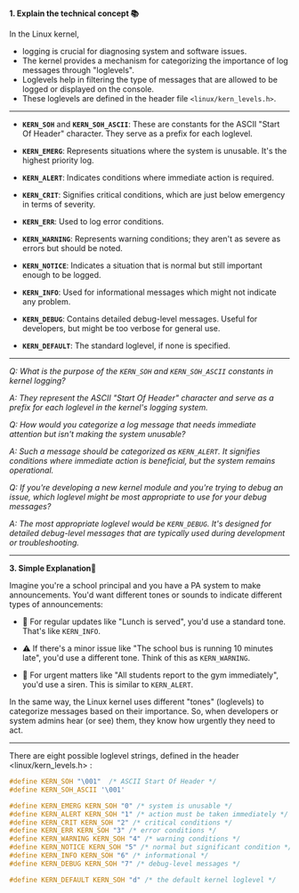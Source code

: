 
**1. Explain the technical concept 📚**

In the Linux kernel, 
- logging is crucial for diagnosing system and software issues.
- The kernel provides a mechanism for categorizing the importance of log messages through "loglevels".
- Loglevels help in filtering the type of messages that are allowed to be logged or displayed on the console.
- These loglevels are defined in the header file `<linux/kern_levels.h>`.
----

- **`KERN_SOH`** and **`KERN_SOH_ASCII`**: These are constants for the ASCII "Start Of Header" character. They serve as a prefix for each loglevel.

- **`KERN_EMERG`**: Represents situations where the system is unusable. It's the highest priority log.

- **`KERN_ALERT`**: Indicates conditions where immediate action is required.

- **`KERN_CRIT`**: Signifies critical conditions, which are just below emergency in terms of severity.

- **`KERN_ERR`**: Used to log error conditions.

- **`KERN_WARNING`**: Represents warning conditions; they aren't as severe as errors but should be noted.

- **`KERN_NOTICE`**: Indicates a situation that is normal but still important enough to be logged.

- **`KERN_INFO`**: Used for informational messages which might not indicate any problem.

- **`KERN_DEBUG`**: Contains detailed debug-level messages. Useful for developers, but might be too verbose for general use.

- **`KERN_DEFAULT`**: The standard loglevel, if none is specified.

---

*Q: What is the purpose of the `KERN_SOH` and `KERN_SOH_ASCII` constants in kernel logging?*

*A: They represent the ASCII "Start Of Header" character and serve as a prefix for each loglevel in the kernel's logging system.*

*Q: How would you categorize a log message that needs immediate attention but isn't making the system unusable?*

*A: Such a message should be categorized as `KERN_ALERT`. It signifies conditions where immediate action is beneficial, but the system remains operational.*

*Q: If you're developing a new kernel module and you're trying to debug an issue, which loglevel might be most appropriate to use for your debug messages?*

*A: The most appropriate loglevel would be `KERN_DEBUG`. It's designed for detailed debug-level messages that are typically used during development or troubleshooting.*

---

**3. Simple Explanation🌟**

Imagine you're a school principal and you have a PA system to make announcements. You'd want different tones or sounds to indicate different types of announcements:

- 🔔 For regular updates like "Lunch is served", you'd use a standard tone. That's like `KERN_INFO`.
  
- ⚠️ If there's a minor issue like "The school bus is running 10 minutes late", you'd use a different tone. Think of this as `KERN_WARNING`.

- 🚨 For urgent matters like "All students report to the gym immediately", you'd use a siren. This is similar to `KERN_ALERT`.

In the same way, the Linux kernel uses different "tones" (loglevels) to categorize messages based on their importance. So, when developers or system admins hear (or see) them, they know how urgently they need to act.

---
There are eight possible loglevel strings, defined in the header <linux/kern_levels.h> :

```C
#define KERN_SOH "\001"  /* ASCII Start Of Header */
#define KERN_SOH_ASCII '\001'

#define KERN_EMERG KERN_SOH "0" /* system is unusable */
#define KERN_ALERT KERN_SOH "1" /* action must be taken immediately */
#define KERN_CRIT KERN_SOH "2" /* critical conditions */
#define KERN_ERR KERN_SOH "3" /* error conditions */
#define KERN_WARNING KERN_SOH "4" /* warning conditions */
#define KERN_NOTICE KERN_SOH "5" /* normal but significant condition */
#define KERN_INFO KERN_SOH "6" /* informational */
#define KERN_DEBUG KERN_SOH "7" /* debug-level messages */

#define KERN_DEFAULT KERN_SOH "d" /* the default kernel loglevel */
```

